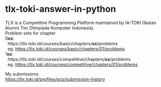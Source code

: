 # tlx-toki-answer-in-python

TLX is a Competitive Programming Platform maintained by IA-TOKI (Ikatan Alumni Tim Olimpiade Komputer Indonesia).\
Problem sets for chapter\
0**xx**:\
&nbsp;&nbsp;<span>https[]()://tlx.toki.id/courses/basic/chapters/**xx**/problems</span> \
&nbsp;&nbsp;eg. https://tlx.toki.id/courses/basic/chapters/01/problems \
1**xx**:\
&nbsp;&nbsp;<span>https[]()://tlx.toki.id/courses/competitive/chapters/**xx**/problems</span> \
&nbsp;&nbsp;eg. https://tlx.toki.id/courses/competitive/chapters/01/problems

My submissions:\
https://tlx.toki.id/profiles/pcp/submission-history
